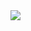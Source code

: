 <img src="https://github-readme-stats.vercel.app/api?username=sudharshanibm3&&show_icons=true&title_color=ffffff&icon_color=f78166&text_color=daf7dc&bg_color=0d1117&width=100">